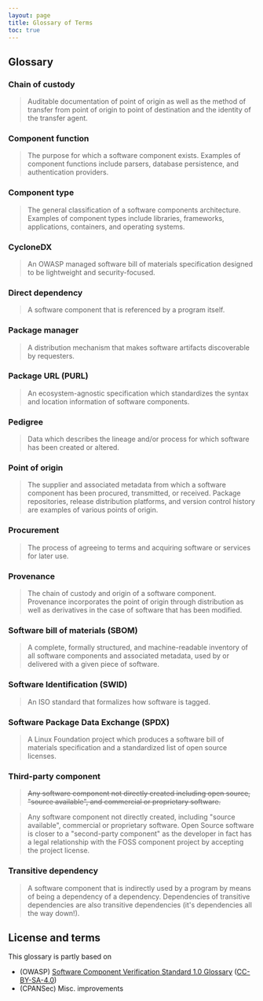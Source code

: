 ```yaml
---
layout: page
title: Glossary of Terms
toc: true
---
```


## Glossary

### Chain of custody

> Auditable documentation of point of origin as well as the method of transfer from point of origin to point of destination and the identity of the transfer agent.

### Component function

> The purpose for which a software component exists.
> Examples of component functions include parsers, database persistence, and authentication providers.

### Component type

> The general classification of a software components architecture.
> Examples of component types include libraries, frameworks, applications, containers, and operating systems.

### CycloneDX

> An OWASP managed software bill of materials specification designed to be lightweight and security-focused.

### Direct dependency

> A software component that is referenced by a program itself.

### Package manager

> A distribution mechanism that makes software artifacts discoverable by requesters.

### Package URL (PURL)

> An ecosystem-agnostic specification which standardizes the syntax and location information of software components.

### Pedigree

> Data which describes the lineage and/or process for which software has been created or altered.

### Point of origin

> The supplier and associated metadata from which a software component has been procured, transmitted, or received.
> Package repositories, release distribution platforms, and version control history are examples of various points of origin.

### Procurement

> The process of agreeing to terms and acquiring software or services for later use.

### Provenance

> The chain of custody and origin of a software component.
> Provenance incorporates the point of origin through distribution as well as derivatives in the case of software that has been modified.

### Software bill of materials (SBOM)

> A complete, formally structured, and machine-readable inventory of all software components and associated metadata, used by or delivered with a given piece of software.

### Software Identification (SWID)

> An ISO standard that formalizes how software is tagged.

### Software Package Data Exchange (SPDX)

> A Linux Foundation project which produces a software bill of materials specification and a standardized list of open source licenses.

### Third-party component

> ~~Any software component not directly created including open source, "source available", and commercial or proprietary software.~~

> Any software component not directly created, including "source available", commercial or proprietary software.
> Open Source software is closer to a "second-party component" as the developer in fact has a legal relationship with the FOSS component project by accepting the project license.

### Transitive dependency

> A software component that is indirectly used by a program by means of being a dependency of a dependency.
> Dependencies of transitive dependencies are also transitive dependencies (it's dependencies all the way down!).


## License and terms

This glossary is partly based on

- (OWASP) [Software Component Verification Standard 1.0 Glossary](https://scvs.owasp.org/scvs/appendix-a-glossary/) ([CC-BY-SA-4.0](https://github.com/OWASP/Software-Component-Verification-Standard/blob/master/LICENSE.txt))
- (CPANSec) Misc. improvements
